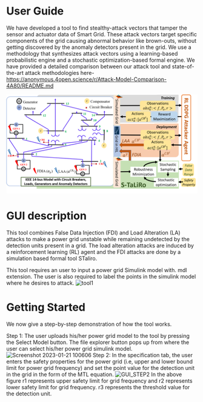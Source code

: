 User Guide
===========

We have developed a tool to find stealthy-attack vectors that tamper the sensor and actuator data of Smart Grid. These attack vectors target specific components of the grid causing abnormal behavior like brown-outs, without getting discovered by the anomaly detectors present in the grid. We use a methodology that synthesizes attack vectors using a learning-based probabilistic engine and a stochastic optimization-based formal engine. We have provided a detailed comparison between our attack tool and state-of-the-art attack methodologies here- https://anonymous.4open.science/r/Attack-Model-Comparison-4A80/README.md 

![alt text](images/toolSetup.png)

GUI description
================
This tool combines False Data Injection (FDI) and Load Alteration (LA) attacks to make a power grid unstable while remaining undetected by the detection units present in a grid. The load alteration attacks are induced by a reinforcement learning (RL) agent and the FDI attacks are done by a simulation based formal tool STaliro.

This tool requires an user to input a power grid Simulink model with. mdl extension. The user is also required to label the points in the simulink model where he desires to attack.
![tool1](https://user-images.githubusercontent.com/103938112/213846935-f0252abd-7c63-43cb-b0d4-58fc5f5728b6.png)


Getting Started
================
We now give a step-by-step demonstration of how the tool works.

Step 1:
The user uploads his/her power grid model to the tool by pressing the Select Model button. The file explorer button pops up from where the user can select his/her power grid simulink model.
![Screenshot 2023-01-21 100606](https://user-images.githubusercontent.com/103938112/213847320-e21604a5-b92b-43b1-9408-130dc4ca08a2.png)
Step 2:
In the specification tab, the user enters the safety properties for the power grid (i.e, upper and lower bound limit for power grid frequency) and set the point value for the detection unit in the grid in the form of the MTL equation. 
![GUI_STEP2](https://user-images.githubusercontent.com/103938112/213848253-6e77bccb-2f08-41f4-a879-a5479fe5e45c.png)
In the above figure r1 represents upper safety limit for grid frequency and r2 represents lower safety limit for grid frequency. r3 represents the threshold value for the detection unit.

